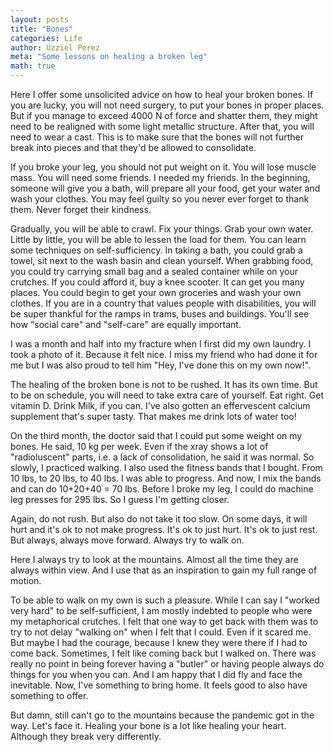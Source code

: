 ```yaml
---
layout: posts
title: "Bones"
categories: Life
author: Uzziel Perez
meta: "Some lessons on healing a broken leg"
math: true
---
```


Here I offer some unsolicited advice on how to heal your broken bones.
If you are lucky, you will not need surgery, to put your bones in proper places. But if you manage to exceed 4000 N of force and shatter them, they might need to be realigned with some light metallic structure. After that, you will need to wear a cast. This is to make sure that the bones will not further break into pieces and that they'd be allowed to consolidate.

If you broke your leg, you should not put weight on it. You will lose muscle mass. You will need some friends. I needed my friends. In the beginning, someone will give you a bath, will prepare all your food, get your water and wash your clothes. You may feel guilty so you never ever forget to thank them. Never forget their kindness.

Gradually, you will be able to crawl. Fix your things. Grab your own water. Little by little, you will be able to lessen the load for them. You can learn some techniques on self-sufficiency. In taking a bath, you could grab a towel, sit next to the wash basin and clean yourself. When grabbing food, you could try carrying small bag and a sealed container while on your crutches. If you could afford it, buy a knee scooter. It can get you many places. You could begin to get your own groceries and wash your own clothes. If you are in a country that values people with disabilities, you will be super thankful for the ramps in trams, buses and buildings. You'll see how "social care" and "self-care" are equally important.

I was a month and half into my fracture when I first did my own laundry. I took a photo of it. Because it felt nice. I miss my friend who had done it for me but I was also proud to tell him "Hey, I've done this on my own now!".

The healing of the broken bone is not to be rushed. It has its own time. But to be on schedule, you will need to take extra care of yourself. Eat right. Get vitamin D. Drink Milk, if you can. I've also gotten an effervescent calcium supplement that's super tasty. That makes me drink lots of water too!

On the third month, the doctor said that I could put some weight on my bones. He said, 10 kg per week. Even if the xray shows a lot of "radioluscent" parts, i.e. a lack of consolidation, he said it was normal. So slowly, I practiced walking. I also used the fitness bands that I bought. From 10 lbs, to 20 lbs, to 40 lbs. I was able to progress. And now, I mix the bands and can do 10+20+40 = 70 lbs. Before I broke my leg, I could do machine leg presses for 295 lbs. So I guess I'm getting closer.

Again, do not rush. But also do not take it too slow. On some days, it will hurt and it's ok to not make progress. It's ok to just hurt. It's ok to just rest. But always, always move forward. Always try to walk on.

Here I always try to look at the mountains. Almost all the time they are always within view. And I use that as an inspiration to gain my full range of motion.

To be able to walk on my own is such a pleasure. While I can say I "worked very hard" to be self-sufficient, I am mostly indebted to people who were my metaphorical crutches. I felt that one way to get back with them was to try to not delay "walking on" when I felt that I could. Even if it scared me. But maybe I had the courage, because I knew they were there if I had to come back. Sometimes, I felt like coming back but I walked on. There was really no point in being forever having a "butler" or having people always do things for you when you can. And I am happy that I did fly and face the inevitable. Now, I've something to bring home. It feels good to also have something to offer.

But damn, still can't go to the mountains because the pandemic got in the way.
Let's face it. Healing your bone is a lot like healing your heart. Although they break very differently.
